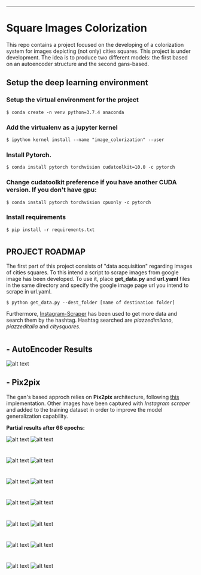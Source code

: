 ---

# Square Images Colorization

This repo contains a project focused on the developing of a colorization system for images depicting (not only) cities squares. This project is under development. The idea is to produce two different models: the first based on an autoencoder structure and the second gans-based. 

## Setup the deep learning environment

### Setup the virtual environment for the project

`$ conda create -n venv python=3.7.4 anaconda`

### Add the virtualenv as a jupyter kernel

`$ ipython kernel install --name "image_colorization" --user`

### Install Pytorch.

`$ conda install pytorch torchvision cudatoolkit=10.0 -c pytorch`

### Change cudatoolkit preference if you have another CUDA version. If you don't have gpu:

`$ conda install pytorch torchvision cpuonly -c pytorch`

### Install requirements

`$ pip install -r requirements.txt`

#
 
## PROJECT ROADMAP

The first part of this project consists of "data acquisition" regarding images of cities squares. To this intend a script to scrape images from google image has been developed. To use it, place **get_data.py** and **url.yaml** files in the same directory and specify the google image page url you intend to scrape in url.yaml.

`$ python get_data.py --dest_folder [name of destination folder]`

Furthermore, [Instagram-Scraper](https://github.com/rarcega/instagram-scraper) has been used to get more data and search them by the hashtag. Hashtag searched are _piazzedimilano_, _piazzeditalia_ and _citysquares_.

#

## - AutoEncoder Results

![alt text](https://github.com/done1892/Square-Images-Colorization/blob/master/autoencoders/results_ae299x299_trainedmore2.png)

## - Pix2pix

The gan's based approch relies on **Pix2pix** architecture, following [this](https://github.com/junyanz/pytorch-CycleGAN-and-pix2pix) implementation. Other images have been captured with _Instagram scraper_ and added to the training dataset in order to improve the model generalization capability. 

**Partial results after 66 epochs:**

![alt text](https://github.com/done1892/Square-Images-Colorization/blob/master/pix2pix/epoch037_real_A.png)
![alt text](https://github.com/done1892/Square-Images-Colorization/blob/master/pix2pix/epoch037_fake_B.png)

#

![alt text](https://github.com/done1892/Square-Images-Colorization/blob/master/pix2pix/epoch059_real_A.png)
![alt text](https://github.com/done1892/Square-Images-Colorization/blob/master/pix2pix/epoch059_fake_B.png)

#

![alt text](https://github.com/done1892/Square-Images-Colorization/blob/master/pix2pix/epoch060_real_A.png)
![alt text](https://github.com/done1892/Square-Images-Colorization/blob/master/pix2pix/epoch060_fake_B.png)

#

![alt text](https://github.com/done1892/Square-Images-Colorization/blob/master/pix2pix/epoch061_real_A.png)
![alt text](https://github.com/done1892/Square-Images-Colorization/blob/master/pix2pix/epoch061_fake_B.png)

#

![alt text](https://github.com/done1892/Square-Images-Colorization/blob/master/pix2pix/epoch062_real_A.png)
![alt text](https://github.com/done1892/Square-Images-Colorization/blob/master/pix2pix/epoch062_fake_B.png)

#

![alt text](https://github.com/done1892/Square-Images-Colorization/blob/master/pix2pix/epoch065_real_A.png)
![alt text](https://github.com/done1892/Square-Images-Colorization/blob/master/pix2pix/epoch065_fake_B.png)

#

![alt text](https://github.com/done1892/Square-Images-Colorization/blob/master/pix2pix/epoch066_real_A.png)
![alt text](https://github.com/done1892/Square-Images-Colorization/blob/master/pix2pix/epoch066_fake_B.png)
